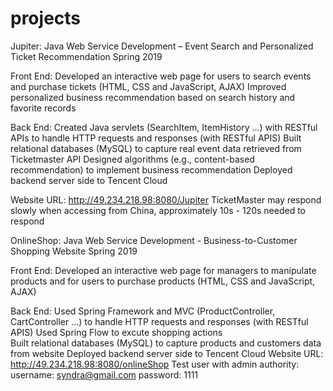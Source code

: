 # projects
Jupiter: Java Web Service Development – Event Search and Personalized Ticket Recommendation Spring 2019

Front End:
Developed an interactive web page for users to search events and purchase tickets (HTML, CSS and JavaScript, AJAX)
Improved personalized business recommendation based on search history and favorite records

Back End:
Created Java servlets (SearchItem, ItemHistory …) with RESTful APIs to handle HTTP requests and responses (with RESTful APIS)
Built relational databases (MySQL) to capture real event data retrieved from Ticketmaster API
Designed algorithms (e.g., content-based recommendation) to implement business recommendation
Deployed backend server side to Tencent Cloud

Website URL: http://49.234.218.98:8080/Jupiter
TicketMaster may respond slowly when accessing from China, approximately 10s - 120s needed to respond 



OnlineShop: Java Web Service Development - Business-to-Customer Shopping Website Spring 2019 

Front End:
Developed an interactive web page for managers to manipulate products and for users to purchase products (HTML, CSS and JavaScript, AJAX)

Back End:
Used Spring Framework and MVC (ProductController, CartController …) to handle HTTP requests and responses (with RESTful APIS)
Used Spring Flow to excute shopping actions  
Built relational databases (MySQL) to capture products and customers data from website 
Deployed backend server side to Tencent Cloud
Website URL: http://49.234.218.98:8080/onlineShop
Test user with admin authority: 
  username: syndra@gmail.com
  password: 1111
